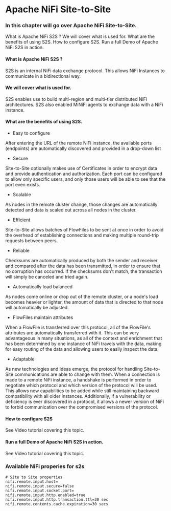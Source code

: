 # Apache NiFi Site-to-Site


### In this chapter will go over Apache NiFi Site-to-Site.

What is Apache NiFi S2S ? 
We will cover what is used for.
What are the benefits of using S2S.
How to configure S2S.
Run a full Demo of Apache NiFi S2S in action.

#### What is Apache NiFi S2S ? 

S2S is an internal NiFi data exchange protocol. This allows NiFi Instances to communicate in a bidirectional way. 


#### We will cover what is used for.
S2S enables use to build multi-region and multi-tier distributed NiFi architectures.
S2S also enabled MiNiFi agents to exchange data with a NiFi instance. 

#### What are the benefits of using S2S.
- Easy to configure

After entering the URL of the remote NiFi instance, the available ports (endpoints) are automatically discovered and provided in a drop-down list

- Secure

Site-to-Site optionally makes use of Certificates in order to encrypt data and provide authentication and authorization. Each port can be configured to allow only specific users, and only those users will be able to see that the port even exists.

- Scalable

As nodes in the remote cluster change, those changes are automatically detected and data is scaled out across all nodes in the cluster.

- Efficient

Site-to-Site allows batches of FlowFiles to be sent at once in order to avoid the overhead of establishing connections and making multiple round-trip requests between peers.

- Reliable

Checksums are automatically produced by both the sender and receiver and compared after the data has been transmitted, in order to ensure that no corruption has occurred. If the checksums don't match, the transaction will simply be canceled and tried again.

- Automatically load balanced

As nodes come online or drop out of the remote cluster, or a node's load becomes heavier or lighter, the amount of data that is directed to that node will automatically be adjusted.

- FlowFiles maintain attributes

When a FlowFile is transferred over this protocol, all of the FlowFile's attributes are automatically transferred with it. This can be very advantageous in many situations, as all of the context and enrichment that has been determined by one instance of NiFi travels with the data, making for easy routing of the data and allowing users to easily inspect the data.

- Adaptable

As new technologies and ideas emerge, the protocol for handling Site-to-Site communications are able to change with them. When a connection is made to a remote NiFi instance, a handshake is performed in order to negotiate which protocol and which version of the protocol will be used. This allows new capabilities to be added while still maintaining backward compatibility with all older instances. Additionally, if a vulnerability or deficiency is ever discovered in a protocol, it allows a newer version of NiFi to forbid communication over the compromised versions of the protocol.


#### How to configure S2S

See Video tutorial covering this topic.

#### Run a full Demo of Apache NiFi S2S in action.

See Video tutorial covering this topic.


### Available NiFi properies for s2s
```
# Site to Site properties
nifi.remote.input.host=
nifi.remote.input.secure=false
nifi.remote.input.socket.port=
nifi.remote.input.http.enabled=true
nifi.remote.input.http.transaction.ttl=30 sec
nifi.remote.contents.cache.expiration=30 secs
```